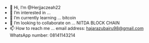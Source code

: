 - 👋 Hi, I’m @Herjjaczeah22
- 👀 I’m interested in ...
- 🌱 I’m currently learning ... bitcoin 
- 💞️ I’m looking to collaborate on ... NITDA BLOCK CHAIN
- 📫 How to reach me ...
email address: hajarazubairu98@gmail.com
WhatsApp number: 08141143214 
<!---
Herjjaczeah22/Herjjaczeah22 is a ✨ special ✨ repository because its `README.md` (this file) appears on your GitHub profile.
You can click the Preview link to take a look at your changes.
--->
